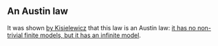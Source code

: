 ## An Austin law

It was shown [by Kisielewicz](https://teorth.github.io/equational_theories/blueprint/sect0001.html#Kisielewicz) that this law is an Austin law: [it has no non-trivial finite models, but it has an infinite model](https://teorth.github.io/equational_theories/blueprint/infinite-model-chapter.html#kis-thm).
